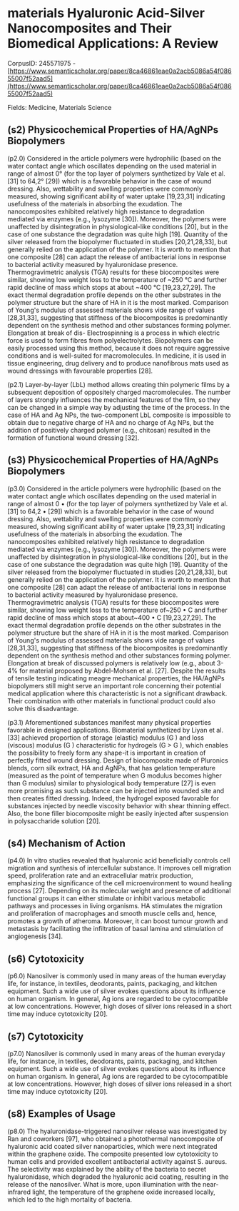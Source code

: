 # materials Hyaluronic Acid-Silver Nanocomposites and Their Biomedical Applications: A Review

CorpusID: 245571975 - [https://www.semanticscholar.org/paper/8ca46861eae0a2acb5086a54f08655007f52aad5](https://www.semanticscholar.org/paper/8ca46861eae0a2acb5086a54f08655007f52aad5)

Fields: Medicine, Materials Science

## (s2) Physicochemical Properties of HA/AgNPs Biopolymers
(p2.0) Considered in the article polymers were hydrophilic (based on the water contact angle which oscillates depending on the used material in range of almost 0° (for the top layer of polymers synthetized by Vale et al. [31] to 64,2° [29]) which is a favorable behavior in the case of wound dressing. Also, wettability and swelling properties were commonly measured, showing significant ability of water uptake [19,23,31] indicating usefulness of the materials in absorbing the exudation. The nanocomposites exhibited relatively high resistance to degradation mediated via enzymes (e.g., lysozyme [30]). Moreover, the polymers were unaffected by disintegration in physiological-like conditions [20], but in the case of one substance the degradation was quite high [19]. Quantity of the silver released from the biopolymer fluctuated in studies [20,21,28,33], but generally relied on the application of the polymer. It is worth to mention that one composite [28] can adapt the release of antibacterial ions in response to bacterial activity measured by hyaluronidase presence. Thermogravimetric analysis (TGA) results for these biocomposites were similar, showing low weight loss to the temperature of ~250 °C and further rapid decline of mass which stops at about ~400 °C [19,23,27,29]. The exact thermal degradation profile depends on the other substrates in the polymer structure but the share of HA in it is the most marked. Comparison of Young's modulus of assessed materials shows vide range of values [28,31,33], suggesting that stiffness of the biocomposites is predominantly dependent on the synthesis method and other substances forming polymer. Elongation at break of dis- Electrospinning is a process in which electric force is used to form fibres from polyelectrolytes. Biopolymers can be easily processed using this method, because it does not require aggressive conditions and is well-suited for macromolecules. In medicine, it is used in tissue engineering, drug delivery and to produce nanofibrous mats used as wound dressings with favourable properties [28].

(p2.1) Layer-by-layer (LbL) method allows creating thin polymeric films by a subsequent deposition of oppositely charged macromolecules. The number of layers strongly influences the mechanical features of the film, so they can be changed in a simple way by adjusting the time of the process. In the case of HA and Ag NPs, the two-component LbL composite is impossible to obtain due to negative charge of HA and no charge of Ag NPs, but the addition of positively charged polymer (e.g., chitosan) resulted in the formation of functional wound dressing [32].
## (s3) Physicochemical Properties of HA/AgNPs Biopolymers
(p3.0) Considered in the article polymers were hydrophilic (based on the water contact angle which oscillates depending on the used material in range of almost 0 • (for the top layer of polymers synthetized by Vale et al. [31] to 64,2 • [29]) which is a favorable behavior in the case of wound dressing. Also, wettability and swelling properties were commonly measured, showing significant ability of water uptake [19,23,31] indicating usefulness of the materials in absorbing the exudation. The nanocomposites exhibited relatively high resistance to degradation mediated via enzymes (e.g., lysozyme [30]). Moreover, the polymers were unaffected by disintegration in physiological-like conditions [20], but in the case of one substance the degradation was quite high [19]. Quantity of the silver released from the biopolymer fluctuated in studies [20,21,28,33], but generally relied on the application of the polymer. It is worth to mention that one composite [28] can adapt the release of antibacterial ions in response to bacterial activity measured by hyaluronidase presence. Thermogravimetric analysis (TGA) results for these biocomposites were similar, showing low weight loss to the temperature of~250 • C and further rapid decline of mass which stops at about~400 • C [19,23,27,29]. The exact thermal degradation profile depends on the other substrates in the polymer structure but the share of HA in it is the most marked. Comparison of Young's modulus of assessed materials shows vide range of values [28,31,33], suggesting that stiffness of the biocomposites is predominantly dependent on the synthesis method and other substances forming polymer. Elongation at break of discussed polymers is relatively low (e.g., about 3-4% for material proposed by Abdel-Mohsen et al. [27]. Despite the results of tensile testing indicating meagre mechanical properties, the HA/AgNPs biopolymers still might serve an important role concerning their potential medical application where this characteristic is not a significant drawback. Their combination with other materials in functional product could also solve this disadvantage.

(p3.1) Aforementioned substances manifest many physical properties favorable in designed applications. Biomaterial synthetized by Liyan et al. [33] achieved proportion of storage (elastic) modulus (G ) and loss (viscous) modulus (G ) characteristic for hydrogels (G > G ), which enables the possibility to freely form any shape-it is important in creation of perfectly fitted wound dressing. Design of biocomposite made of Pluronics blends, corn silk extract, HA and AgNPs, that has gelation temperature (measured as the point of temperature when G modulus becomes higher than G modulus) similar to physiological body temperature [27] is even more promising as such substance can be injected into wounded site and then creates fitted dressing. Indeed, the hydrogel exposed favorable for substances injected by needle viscosity behavior with shear thinning effect. Also, the bone filler biocomposite might be easily injected after suspension in polysaccharide solution [20].
## (s4) Mechanism of Action
(p4.0) In vitro studies revealed that hyaluronic acid beneficially controls cell migration and synthesis of intercellular substance. It improves cell migration speed, proliferation rate and an extracellular matrix production, emphasizing the significance of the cell microenvironment to wound healing process [27]. Depending on its molecular weight and presence of additional functional groups it can either stimulate or inhibit various metabolic pathways and processes in living organisms. HA stimulates the migration and proliferation of macrophages and smooth muscle cells and, hence, promotes a growth of atheroma. Moreover, it can boost tumour growth and metastasis by facilitating the infiltration of basal lamina and stimulation of angiogenesis [34].
## (s6) Cytotoxicity
(p6.0) Nanosilver is commonly used in many areas of the human everyday life, for instance, in textiles, deodorants, paints, packaging, and kitchen equipment. Such a wide use of silver evokes questions about its influence on human organism. In general, Ag ions are regarded to be cytocompatible at low concentrations. However, high doses of silver ions released in a short time may induce cytotoxicity [20].
## (s7) Cytotoxicity
(p7.0) Nanosilver is commonly used in many areas of the human everyday life, for instance, in textiles, deodorants, paints, packaging, and kitchen equipment. Such a wide use of silver evokes questions about its influence on human organism. In general, Ag ions are regarded to be cytocompatible at low concentrations. However, high doses of silver ions released in a short time may induce cytotoxicity [20].
## (s8) Examples of Usage
(p8.0) The hyaluronidase-triggered nanosilver release was investigated by Ran and coworkers [97], who obtained a photothermal nanocomposite of hyaluronic acid coated silver nanoparticles, which were next integrated within the graphene oxide. The composite presented low cytotoxicity to human cells and provided excellent antibacterial activity against S. aureus. The selectivity was explained by the ability of the bacteria to secret hyaluronidase, which degraded the hyaluronic acid coating, resulting in the release of the nanosilver. What is more, upon illumination with the near-infrared light, the temperature of the graphene oxide increased locally, which led to the high mortality of bacteria.

